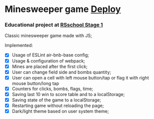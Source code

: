 # Minesweeper game [Deploy](https://gl-el.github.io/minesweeper/)

### Educational project at [RSschool Stage 1](https://rs.school/) 

Classic minesweeper game made with JS;

Implemented:
- [x] Usage of ESLint air-bnb-base config;
- [x] Usage & configuration of webpack;
- [x] Mines are placed after the first click;
- [x] User can change field side and bombs quantity;
- [x] User can open a cell with left mouse button/tap or flag it with right mouse button/long tap
- [x] Counters for clicks, bombs, flags, time;
- [x] Saving last 10 win to score table and to a localStorage;
- [x] Saving state of the game to a localStorage;
- [x] Restarting game without reloading the page;
- [x] Dark/light theme based on user system theme;
